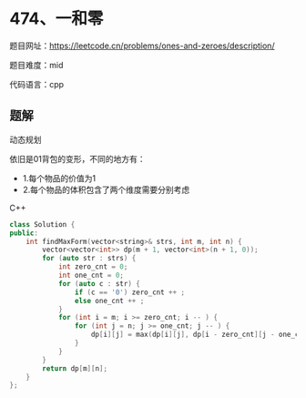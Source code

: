 # 474、一和零
题目网址：https://leetcode.cn/problems/ones-and-zeroes/description/

题目难度：mid

代码语言：cpp
## 题解
动态规划

依旧是01背包的变形，不同的地方有：

* 1.每个物品的价值为1
* 2.每个物品的体积包含了两个维度需要分别考虑

C++
```cpp
class Solution {
public:
    int findMaxForm(vector<string>& strs, int m, int n) {
        vector<vector<int>> dp(m + 1, vector<int>(n + 1, 0));
        for (auto str : strs) {
            int zero_cnt = 0;
            int one_cnt = 0;
            for (auto c : str) {
                if (c == '0') zero_cnt ++ ;
                else one_cnt ++ ;
            }
            for (int i = m; i >= zero_cnt; i -- ) {
                for (int j = n; j >= one_cnt; j -- ) {
                    dp[i][j] = max(dp[i][j], dp[i - zero_cnt][j - one_cnt] + 1);
                }
            }
        }
        return dp[m][n];
    }
};
```
